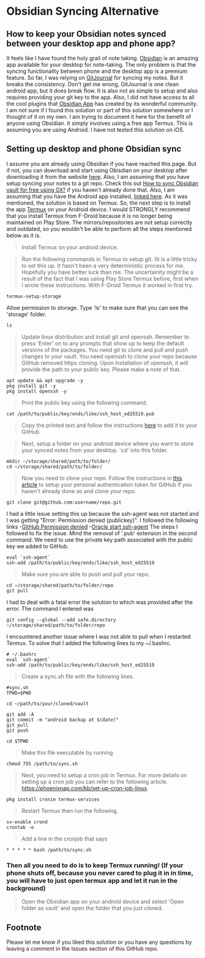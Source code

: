 # Obsidian Syncing Alternative

## How to keep your Obsidian notes synced between your desktop app and phone app?

It feels like I have found the holy grail of note taking. [Obsidian](https://obsidian.md) is an amazing app available for your desktop for note-taking. The only problem is that the syncing functionality between phone and the desktop app is a premium feature. So far, I was relying on [GitJournal](https://gitjournal.io/) for syncing my notes. But it breaks the consistency. Don't get me wrong, GitJournal is one clean android app, but it does break flow. It is also not as simple to setup and also requires providing your git key to the app. Also, I did not have access to all the cool plugins that [Obsidian App](https://obsidian.md/mobile) has created by its wonderful community. I am not sure if I found this solution or part of this solution somewhere or I thought of it on my own. I am trying to document it here for the benefit of anyone using Obsidian. It simply involves using a free app Termux. This is assuming you are using Android. I have not tested this solution on iOS.

## Setting up desktop and phone Obsidian sync

I assume you are already using Obsidian if you have reached this page. But if not, you can download and start using Obisdian on your desktop after downloading it from the website [here](https://obsidian.md). Also, I am assuming that you have setup syncing your notes to a git repo. Check this out [How to sync Obsidian vault for free using Git?](https://desktopofsamuel.com/how-to-sync-obsidian-vault-for-free-using-git/) if you haven't already done that. Also, I am assuming that you have the Android app installed, [linked here](https://play.google.com/store/apps/details?id=md.obsidian). As it was mentioned, the solution is based on Termux. So, the next step is to install the app [Termux](https://f-droid.org/packages/com.termux/) on your Android device. I would STRONGLY recommend that you install Termux from F-Droid because it is no longer being maintained on Play Store. The mirrors/repositories are not setup correctly and outdated, so you wouldn't be able to perform all the steps mentioned below as it is.

> Install Termux on your android device.

> Run the following commands in Termux to setup git. (It is a little tricky to set this up. It hasn't been a very deterministic process for me. Hopefully you have better luck than me. The uncertainity might be a result of the fact that I was using Play Store Termux before, first when I wrote these instructions. With F-Droid Termux it worked in first try.  

``` 
termux-setup-storage
```
Allow permission to storage. Type 'ls' to make sure that you can see the 'storage' folder. 
```
ls
```
>Update linux distribution and install git and openssh. Remember to press 'Enter' on to any prompts that show up to keep the default versions of the packages.
You need git to clone and pull and push changes to your vault. You need openssh to clone your repo because GitHub removed https cloning. Upon installation of openssh, it will provide the path to your public key. Please make a note of that.
```
apt update && apt upgrade -y
pkg install git -y
pkg install openssh -y
```
>Print the public key using the following command.
```
cat /path/to/public/key/ends/like/ssh_host_ed25519.pub
```
>Copy the printed text and follow the instructions [here](https://docs.github.com/en/authentication/connecting-to-github-with-ssh/adding-a-new-ssh-key-to-your-github-account#adding-a-new-ssh-key-to-your-account) to add it to your GitHub.

>Next, setup a folder on your android device where you want to store your synced notes from your desktop. 'cd' into this folder.
 
```
mkdir ~/storage/shared/path/to/folder/
cd ~/storage/shared/path/to/folder/
```

> Now you need to clone your repo. Follow the instructions in [this article](https://docs.github.com/en/authentication/keeping-your-account-and-data-secure/creating-a-personal-access-token) to setup your personal authentication token for GitHub if you haven't already done so and clone your repo.

```
git clone git@github.com:username/repo.git
```

I had a little issue setting this up because the ssh-agent was not started and I was getting "Error: Permission denied (publickey)". I followed the following links 
-[GitHub Permission denied](https://docs.github.com/en/authentication/troubleshooting-ssh/error-permission-denied-publickey)
-[Oracle start ssh-agent](https://docs.oracle.com/cd/E19118-01/n1.sprovsys51/819-1655/egcor/index.html)
The steps I followed to fix the issue. Mind the removal of '.pub' extension in the second command. We need to use the private key path associated with the public key we added to GitHub. 
```
eval `ssh-agent`
ssh-add /path/to/public/key/ends/like/ssh_host_ed25519
```

> Make sure you are able to push and pull your repo. 
```
cd ~/storage/shared/path/to/folder/repo
git pull
```
I had to deal with a fatal error the solution to which was provided after the error. The command I entered was
```
git config --global --add safe.directory ~/storage/shared/path/to/folder/repo
```
I encountered another issue where I was not able to pull when I restarted Termux. To solve that I added the following lines to my ~/.bashrc.
```
# ~/.bashrc
eval `ssh-agent`
ssh-add /path/to/public/key/ends/like/ssh_host_ed25519
```

> Create a sync.sh file with the following lines.


```
#sync.sh
TPWD=$PWD

cd ~/path/to/your/cloned/vault

git add -A
git commit -m "android backup at $(date)"
git pull
git push

cd $TPWD
```

> Make this file executable by running

``` chmod 755 /path/to/sync.sh ```

> Next, you need to setup a cron job in Termux. For more details on setting up a cron job you can refer to the following article. https://phoenixnap.com/kb/set-up-cron-job-linux.

```
pkg install cronie termux-services
```

> Restart Termux then run the following.

```
sv-enable crond
crontab -e 
```

> Add a line in the cronjob that says
 
```
* * * * * bash /path/to/sync.sh
```

### Then all you need to do is to keep Termux running! (If your phone shuts off, because you never cared to plug it in in time, you will have to just open termux app and let it run in the background)

> Open the Obsidian app on your android device and select 'Open folder as vault' and open the folder that you just cloned.
 
## Footnote

Please let me know if you liked this solution or you have any questions by leaving a comment in the Issues section of this GitHub repo. 
